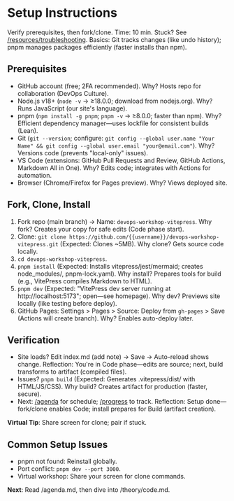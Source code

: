 # Setup Instructions

Verify prerequisites, then fork/clone. Time: 10 min. Stuck? See [/resources/troubleshooting](/resources/troubleshooting). Basics: Git tracks changes (like undo history); pnpm manages packages efficiently (faster installs than npm).

## Prerequisites
- GitHub account (free; 2FA recommended). Why? Hosts repo for collaboration (DevOps Culture).
- Node.js v18+ (`node -v` → ≥18.0.0; download from nodejs.org). Why? Runs JavaScript (our site's language).
- pnpm (`npm install -g pnpm`; `pnpm -v` → ≥8.0.0; faster than npm). Why? Efficient dependency manager—uses lockfile for consistent builds (Lean).
- Git (`git --version`; configure: `git config --global user.name "Your Name" && git config --global user.email "your@email.com"`). Why? Versions code (prevents "local-only" issues).
- VS Code (extensions: GitHub Pull Requests and Review, GitHub Actions, Markdown All in One). Why? Edits code; integrates with Actions for automation.
- Browser (Chrome/Firefox for Pages preview). Why? Views deployed site.

## Fork, Clone, Install
1. Fork repo (main branch) → Name: `devops-workshop-vitepress`. Why fork? Creates your copy for safe edits (Code phase start).
2. Clone: `git clone https://github.com/{{username}}/devops-workshop-vitepress.git` (Expected: Clones ~5MB). Why clone? Gets source code locally.
3. `cd devops-workshop-vitepress`.
4. `pnpm install` (Expected: Installs vitepress/jest/mermaid; creates node_modules/, pnpm-lock.yaml). Why install? Prepares tools for build (e.g., VitePress compiles Markdown to HTML).
5. `pnpm dev` (Expected: "VitePress dev server running at http://localhost:5173"; open—see homepage). Why dev? Previews site locally (like testing before deploy).
6. GitHub Pages: Settings > Pages > Source: Deploy from `gh-pages` > Save (Actions will create branch). Why? Enables auto-deploy later.

## Verification
- Site loads? Edit index.md (add note) → Save → Auto-reload shows change. Reflection: You're in Code phase—edits are source; next, build transforms to artifact (compiled files).
- Issues? `pnpm build` (Expected: Generates .vitepress/dist/ with HTML/JS/CSS). Why build? Creates artifact for production (faster, secure).
- Next: [/agenda](/agenda) for schedule; [/progress](/progress) to track. Reflection: Setup done—fork/clone enables Code; install prepares for Build (artifact creation).

**Virtual Tip**: Share screen for clone; pair if stuck.

## Common Setup Issues
- pnpm not found: Reinstall globally.
- Port conflict: `pnpm dev --port 3000`.
- Virtual workshop: Share your screen for clone commands.

**Next**: Read /agenda.md, then dive into /theory/code.md.
